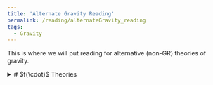```yaml
---
title: 'Alternate Gravity Reading'
permalink: /reading/alternateGravity_reading
tags:
  - Gravity
---
```


This is where we will put reading for alternative (non-GR) theories of gravity.

<details>
  <summary># $f(\cdot)$ Theories</summary>
  <details>
    <summary>$f(R)$ Theories</summary>
    
  </details>
  <details>
    <summary>$f(Q)$ Theories</summary>
    
  </details>
</details>
